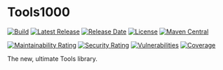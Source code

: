 # Tools1000

[![Build](https://github.com/kerner1000/tools1000/actions/workflows/build.yml/badge.svg)](https://github.com/kerner1000/tools1000/actions/workflows/build.yml) [![Latest Release](https://img.shields.io/github/release/kerner1000/tools1000.svg)](https://github.com/kerner1000/tools1000/releases/latest) [![Release Date](https://img.shields.io/github/release-date/kerner1000/tools1000?color=blue)](https://github.com/kerner1000/tools1000/releases/latest) [![License](https://img.shields.io/github/license/kerner1000/tools1000.svg)](https://github.com/kerner1000/tools1000/blob/master/LICENSE) [![Maven Central](https://maven-badges.herokuapp.com/maven-central/com.github.kerner1000/tools1000/badge.svg)](https://maven-badges.herokuapp.com/maven-central/com.github.kerner1000/tools1000)

[![Maintainability Rating](https://sonarcloud.io/api/project_badges/measure?project=kerner1000_tools1000&metric=sqale_rating)](https://sonarcloud.io/summary/new_code?id=kerner1000_tools1000)
[![Security Rating](https://sonarcloud.io/api/project_badges/measure?project=kerner1000_tools1000&metric=security_rating)](https://sonarcloud.io/summary/new_code?id=kerner1000_tools1000)
[![Vulnerabilities](https://sonarcloud.io/api/project_badges/measure?project=kerner1000_tools1000&metric=vulnerabilities)](https://sonarcloud.io/summary/new_code?id=kerner1000_tools1000)
[![Coverage](https://sonarcloud.io/api/project_badges/measure?project=kerner1000_tools1000&metric=coverage)](https://sonarcloud.io/summary/new_code?id=kerner1000_tools1000)

The new, ultimate Tools library.
